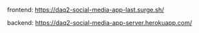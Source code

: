 frontend: https://daq2-social-media-app-last.surge.sh/

backend: https://daq2-social-media-app-server.herokuapp.com/
